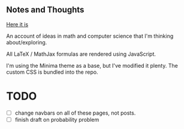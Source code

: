 ## Notes and Thoughts

[Here it is](https://delpinolisette.github.io/)

An account of ideas in math and computer science that I'm thinking about/exploring. 

All LaTeX / MathJax formulas are rendered using JavaScript. 

I'm using the Minima theme as a base, but I've modified it plenty. The custom CSS is bundled into the repo. 


# TODO 

- [ ] change navbars on all of these pages, not posts. 
- [ ] finish draft on probability problem